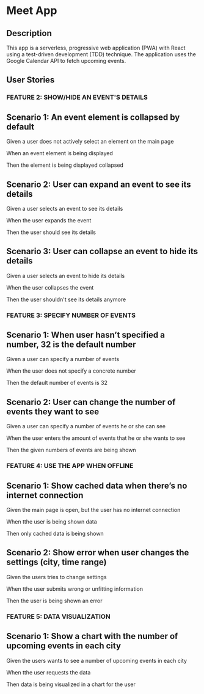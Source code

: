 # Meet App

## Description
This app is a serverless, progressive web application (PWA) with React using a test-driven
development (TDD) technique. The application uses the Google Calendar API to fetch
upcoming events.

## User Stories

### FEATURE 2: SHOW/HIDE AN EVENT'S DETAILS

Scenario 1: An event element is collapsed by default
-----------------------------------------------------------

Given a user does not actively select an element on the main page

When an event element is being displayed

Then the element is being displayed collapsed

Scenario 2: User can expand an event to see its details
-------------------------------------------------------------

Given a user selects an event to see its details

When the user expands the event

Then the user should see its details

Scenario 3: User can collapse an event to hide its details
-------------------------------------------------------------

Given a user selects an event to hide its details

When the user collapses the event

Then the user shouldn't see its details anymore

### FEATURE 3: SPECIFY NUMBER OF EVENTS

Scenario 1: When user hasn’t specified a number, 32 is the default number
-------------------------------------------------------------

Given a user can specify a number of events

When the user does not specify a concrete number

Then the  default number of events is 32

Scenario 2: User can change the number of events they want to see
-------------------------------------------------------------

Given a user can specify a number of events he or she can see

When the user enters the amount of events that he or she wants to see

Then the  given numbers of events are being shown

### FEATURE 4: USE THE APP WHEN OFFLINE

Scenario 1: Show cached data when there’s no internet connection
----------------------------------------------------------------

Given the main page is open, but the user has no internet connection

When tthe user is being shown data

Then only cached data is being shown

Scenario 2: Show error when user changes the settings (city, time range)
------------------------------------------------------------------------

Given the users tries to change settings

When tthe user submits wrong or unfitting information

Then the user is being shown an error

### FEATURE 5: DATA VISUALIZATION

Scenario 1: Show a chart with the number of upcoming events in each city
------------------------------------------------------------------------

Given the users wants to see a number of upcoming events in each city

When tthe user requests the data

Then data is being visualized in a chart for the user
